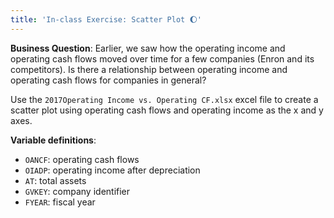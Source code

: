 ```yaml
---
title: 'In-class Exercise: Scatter Plot 🌔'
---
```


**Business Question**: Earlier, we saw how the operating income and operating cash flows moved over time for a few companies (Enron and its competitors). Is there a relationship between operating income and operating cash flows for companies in general?

Use the `2017Operating Income vs. Operating CF.xlsx` excel file to create a scatter plot using operating cash flows and operating income as the x and y axes.

**Variable definitions**:

- `OANCF`: operating cash flows
- `OIADP`: operating income after depreciation
- `AT`: total assets
- `GVKEY`: company identifier
- `FYEAR`: fiscal year
